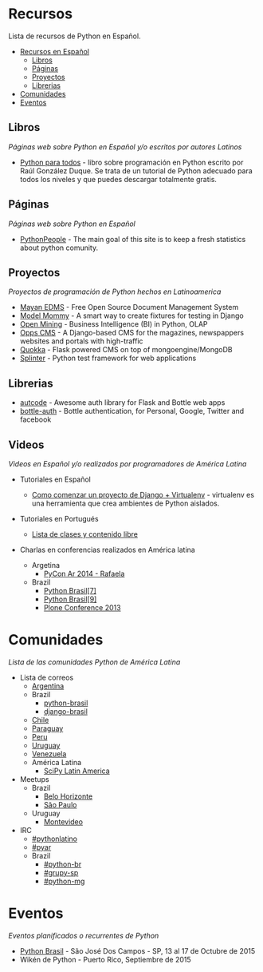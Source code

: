 # Recursos

Lista de recursos de Python en Español.

- [Recursos en Español](#recursos)
    - [Libros](#libros)
    - [Páginas](#páginas)
    - [Proyectos](#proyectos)
    - [Librerias](#librerias)
- [Comunidades](#comunidades)
- [Eventos](#eventos)

## Libros

*Páginas web sobre Python en Español y/o escritos por autores Latinos*

* [Python para todos](http://mundogeek.net/tutorial-python/) - libro sobre programación en Python escrito por Raúl González Duque. Se trata de un tutorial de Python adecuado para todos los niveles y que puedes descargar totalmente gratis.

## Páginas

*Páginas web sobre Python en Español*

* [PythonPeople](http://people.python.org.br/) - The main goal of this site is to keep a fresh statistics about python comunity. 

## Proyectos

*Proyectos de programación de Python hechos en Latinoamerica*

* [Mayan EDMS](https://github.com/mayan-edms/mayan-edms) - Free Open Source Document Management System
* [Model Mommy](https://github.com/vandersonmota/model_mommy) - A smart way to create fixtures for testing in Django
* [Open Mining](https://github.com/avelino/mining) -  Business Intelligence (BI) in Python, OLAP
* [Opps CMS](https://github.com/opps/opps) - A Django-based CMS for the magazines, newspappers websites and portals with high-traffic
* [Quokka](https://github.com/quokkaproject/quokka) - Flask powered CMS on top of mongoengine/MongoDB
* [Splinter](https://github.com/cobrateam/splinter) - Python test framework for web applications

## Librerias

* [autcode](https://github.com/lucuma/authcode) - Awesome auth library for Flask and Bottle web apps
* [bottle-auth](https://github.com/avelino/bottle-auth) - Bottle authentication, for Personal, Google, Twitter and facebook

## Videos

*Videos en Español y/o realizados por programadores de América Latina*

* Tutoriales en Español
	* [Como comenzar un proyecto de Django + Virtualenv](https://www.youtube.com/watch?v=U-WS3n5cDUo) - virtualenv es una herramienta que crea ambientes de Python aislados.
* Tutoriales en Portugués
	* [Lista de clases y contenido libre](https://github.com/erichideki/video-aulas-gratuitas)

* Charlas en conferencias realizados en América latina
	* Argetina
		- [PyCon Ar 2014 - Rafaela](https://www.youtube.com/channel/UCa8tmvBoe5L6BGmRcQHF8qw/videos)
	* Brazil
		- [Python Brasil[7]](https://www.youtube.com/playlist?list=PLqjh1U8eZaP4GVDc2sB-nbZdim13rUU74)
		- [Python Brasil[9]](https://www.youtube.com/playlist?list=PLqjh1U8eZaP6TM0tCdLVeiB0LTBkaEBai)
		- [Plone Conference 2013 ](https://www.youtube.com/playlist?list=PLqjh1U8eZaP4QiTZlx4XFKIannYcMr_am)

# Comunidades

*Lista de las comunidades Python de América Latina*

* Lista de correos
	* [Argentina](https://groups.google.com/forum/#!forum/pythonargentina)
	* Brazil
		* [python-brasil](https://groups.google.com/forum/#!forum/python-brasil)
		* [django-brasil](https://groups.google.com/forum/#!forum/django-brasil)
	* [Chile](https://groups.google.com/forum/#!forum/pythonchile)
	* [Paraguay](https://groups.google.com/forum/#!forum/python-paraguay)
	* [Peru](https://groups.google.com/forum/#!forum/python-peru)
	* [Uruguay](https://groups.google.com/forum/#!forum/pyuy)
	* [Venezuela](https://groups.google.com/forum/#!forum/python-venezuela)
    * América Latina
	    * [SciPy Latin America](https://groups.google.com/forum/#!forum/scipyla)
* Meetups
	* Brazil
		* [Belo Horizonte](http://www.meetup.com/Belo-Horizonte-Python-User-Group)
		* [São Paulo](http://www.meetup.com/grupy-sp)
	* Uruguay
		* [Montevideo](http://www.meetup.com/py-mvd)
* IRC
	* [#pythonlatino](http://webchat.freenode.net/?channels=pythonlatino)
	* [#pyar](http://webchat.freenode.net/?channels=pyar)
	* Brazil
		* [#python-br](http://webchat.freenode.net/?channels=python-br)
		* [#grupy-sp](http://webchat.freenode.net/?channels=grupy-sp)
		* [#python-mg](http://webchat.freenode.net/?channels=python-mg)

# Eventos

*Eventos planificados o recurrentes de Python*

* [Python Brasil](http://pythonbrasil.org.br/) - São José Dos Campos - SP, 13 al 17 de Octubre de 2015
* Wikén de Python - Puerto Rico, Septiembre de 2015
